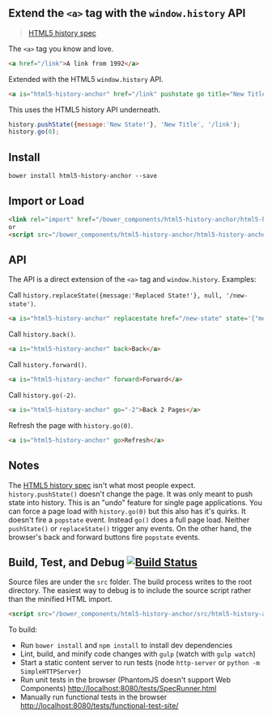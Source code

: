 ## Extend the `<a>` tag with the `window.history` API
> [HTML5 history spec](http://www.w3.org/html/wg/drafts/html/master/browsers.html#the-history-interface)

The `<a>` tag you know and love.
```html
<a href="/link">A link from 1992</a>
```

Extended with the HTML5 `window.history` API.
```html
<a is="html5-history-anchor" href="/link" pushstate go title="New Title" state='{"message":"New State!"}'>/link</a>
```

This uses the HTML5 history API underneath.
```js
history.pushState({message:'New State!'}, 'New Title', '/link');
history.go(0);
```

## Install
```
bower install html5-history-anchor --save
```

## Import or Load
```html
<link rel="import" href="/bower_components/html5-history-anchor/html5-history-anchor.html">
or
<script src="/bower_components/html5-history-anchor/html5-history-anchor.js"></script>
```

## API
The API is a direct extension of the `<a>` tag and `window.history`. Examples:

Call `history.replaceState({message:'Replaced State!'}, null, '/new-state')`.
```html
<a is="html5-history-anchor" replacestate href="/new-state" state='{"message":"Replaced State!"}'>/new-state</a>
```

Call `history.back()`.
```html
<a is="html5-history-anchor" back>Back</a>
```

Call `history.forward()`.
```html
<a is="html5-history-anchor" forward>Forward</a>
```

Call `history.go(-2)`.
```html
<a is="html5-history-anchor" go="-2">Back 2 Pages</a>
```

Refresh the page with `history.go(0)`.
```html
<a is="html5-history-anchor" go>Refresh</a>
```

## Notes
The [HTML5 history spec](http://www.w3.org/html/wg/drafts/html/master/browsers.html#the-history-interface) isn't what most people expect. `history.pushState()` doesn't change the page. It was only meant to push state into history. This is an "undo" feature for single page applications. You can force a page load with `history.go(0)` but this also has it's quirks. It doesn't fire a `popstate` event. Instead `go()` does a full page load. Neither `pushState()` or `replaceState()` trigger any events. On the other hand, the browser's back and forward buttons fire `popstate` events. 

## Build, Test, and Debug [![Build Status](https://travis-ci.org/erikringsmuth/html5-history-anchor.png?branch=master)](https://travis-ci.org/erikringsmuth/html5-history-anchor)
Source files are under the `src` folder. The build process writes to the root directory. The easiest way to debug is to include the source script rather than the minified HTML import.
```html
<script src="/bower_components/html5-history-anchor/src/html5-history-anchor.js"></script>
```

To build:
- Run `bower install` and `npm install` to install dev dependencies
- Lint, build, and minify code changes with `gulp` (watch with `gulp watch`)
- Start a static content server to run tests (node `http-server` or `python -m SimpleHTTPServer`)
- Run unit tests in the browser (PhantomJS doesn't support Web Components) [http://localhost:8080/tests/SpecRunner.html](http://localhost:8080/tests/SpecRunner.html)
- Manually run functional tests in the browser [http://localhost:8080/tests/functional-test-site/](http://localhost:8080/tests/functional-test-site/)
